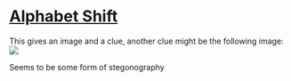 # [Alphabet Shift](https://defcon.org/signal/YourJourneyBegins/AlphabetShift/)


This gives an image and a clue, another clue might be the following image: ![](https://cdn.discordapp.com/attachments/872838274610262086/872969364469588048/unknown.png)

Seems to be some form of stegonography
